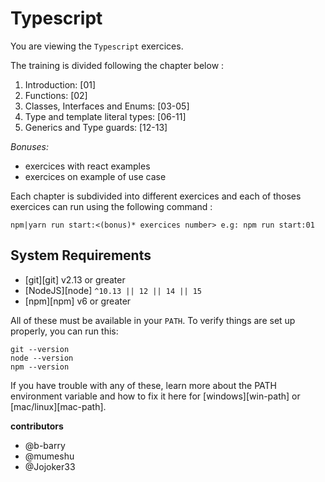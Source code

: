 # Typescript

You are viewing the `Typescript` exercices.

The training  is divided following the chapter below :

1. Introduction: [01]
2. Functions: [02]
3. Classes, Interfaces and Enums: [03-05]
4. Type and template literal types: [06-11]
5. Generics and Type guards: [12-13]

_Bonuses:_
 * exercices with react examples
 * exercices on example of use case

Each chapter is subdivided into different exercices and each of thoses exercices can run using the following command :

```terminal
npm|yarn run start:<(bonus)* exercices number> e.g: npm run start:01
```

## System Requirements

- [git][git] v2.13 or greater
- [NodeJS][node] `^10.13 || 12 || 14 || 15`
- [npm][npm] v6 or greater

All of these must be available in your `PATH`. To verify things are set up
properly, you can run this:

```shell
git --version
node --version
npm --version
```

If you have trouble with any of these, learn more about the PATH environment
variable and how to fix it here for [windows][win-path] or
[mac/linux][mac-path].


__contributors__
* @b-barry
* @mumeshu 
* @Jojoker33
